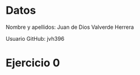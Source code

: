 # Datos
Nombre y apellidos: Juan de Dios Valverde Herrera

Usuario GitHub: jvh396

# Ejercicio 0



